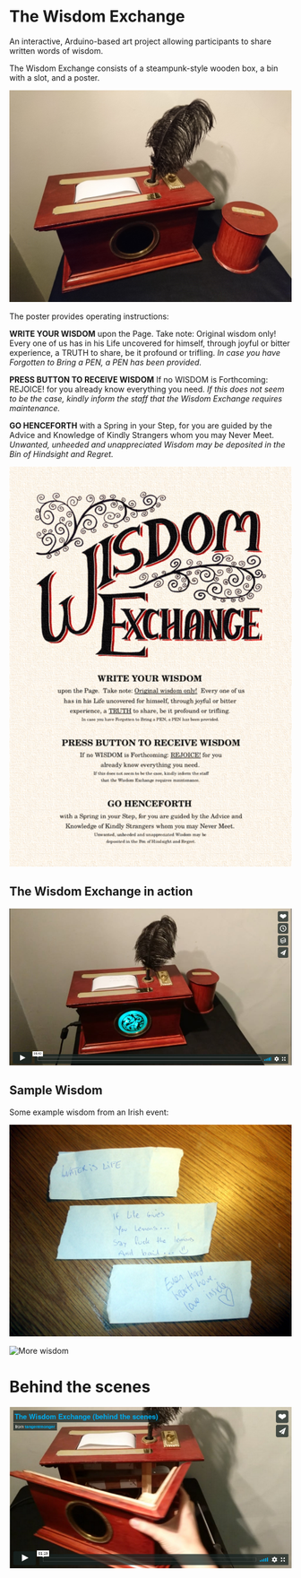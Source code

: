 The Wisdom Exchange
===================
An interactive, Arduino-based art project allowing participants to share written words of wisdom.

The Wisdom Exchange consists of a steampunk-style wooden box, a bin with a slot, and a poster.

![Wisdom Exchange](./img/wisdomexchange.jpg "Wisdom Exchange")

The poster provides operating instructions:

**WRITE YOUR WISDOM**
upon the Page.  Take note: Original wisdom only!  Every one of us
has in his Life uncovered for himself, through joyful or bitter 
experience, a TRUTH to share, be it profound or trifling.
*In case you have Forgotten to Bring a PEN, a PEN has been provided.*

**PRESS BUTTON TO RECEIVE WISDOM**
If no WISDOM is Forthcoming: REJOICE! for you
already know everything you need. 
*If this does not seem to be the case, kindly inform the staff
that the Wisdom Exchange requires maintenance.* 

**GO HENCEFORTH**
with a Spring in your Step, for you are guided by the Advice and 
Knowledge of Kindly Strangers whom you may Never Meet. 
*Unwanted, unheeded and unappreciated Wisdom may be 
deposited in the Bin of Hindsight and Regret.*

![Instructions](./poster/fullposter.png "Instructions")

The Wisdom Exchange in action
-----------------------------
[![Video](./img/actionVideo.png)](https://vimeo.com/296754216)

Sample Wisdom
-------------

Some example wisdom from an Irish event:

![Irish wisdom](https://raw.githubusercontent.com/tangentmonger/wisdomexchange/master/img/irishwisdom.jpg "Irish wisdom")

![More wisdom](https://github.com/tangentmonger/wisdomexchangemarkII/tree/master/sample_wisdom)

Behind the scenes
=================

[![Video](./img/insideVideo.png)](https://vimeo.com/296755413)

